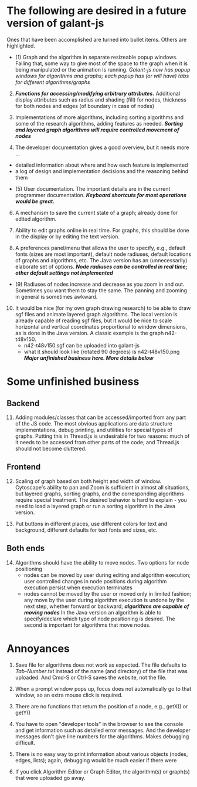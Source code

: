 # The following are desired in a future version of galant-js
Ones that have been accomplished are turned into bullet items. Others are highlighted.

* (1) Graph and the algorithm in separate resizeable popup windows. Failing that, some way to give most of the space to the graph when it is being manipulated or the animation is running. *Galant-js now has popup windows for algorithms and graphs; each popup has (or will have) tabs for different algorithms/graphs*

2. ***Functions for accessing/modifying arbitrary attributes.*** Additional display attributes such as radius and shading (fill) for nodes, thickness for both nodes and edges (of boundary in case of nodes)

3. Implementations of more algorithms, including sorting algorithms and some of the research algorithms, adding features as needed. ***Sorting and layered graph algorithms will require controlled movement of nodes***

4. The developer documentation gives a good overview, but it needs more ...
- detailed information about where and how each feature is implemented
- a log of design and implementation decisions and the reasoning behind them

* (5) User documentation. The important details are in the current programmer documentation. ***Keyboard shortcuts for most operations would be great.***  

6. A mechanism to save the current state of a graph; already done for edited algorithm.

7. Ability to edit graphs online in real time. For graphs, this should be done in the display or by editing the text version.

8. A preferences panel/menu that allows the user to specify, e.g., default fonts (sizes are most important), default node radiuses, default locations of graphs and algorithms, etc. The Java version has an (unnecessarily) elaborate set of options. ***Node radiuses can be controlled in real time; other default settings not implemented***

* (9) Radiuses of nodes increase and decrease as you zoom in and out. Sometimes you want them to stay the same. The panning and zooming in general is sometimes awkward.

10. It would be nice (for my own graph drawing research) to be able to draw sgf files and animate layered graph algorithms. The local version is already capable of reading sgf files, but it would be nice to scale horizontal and vertical coordinates proportional to window dimensions, as is done in the Java version. A classic example is the graph n42-t48v150.
    - n42-t48v150.sgf can be uploaded into galant-js
    - what it should look like (rotated 90 degrees) is n42-t48v150.png
***Major unfinished business here. More details below***   

   
# Some unfinished business
## Backend
11. Adding modules/classes that can be accessed/imported from any part of the JS code. The most obvious applications are data structure implementations, debug printing, and utilities for special types of graphs. Putting this in Thread.js is undesirable for two reasons: much of it needs to be accessed from other parts of the code; and Thread.js should not become cluttered.

## Frontend
12. Scaling of graph based on both height and width of window. Cytoscape's ability to pan and Zoom is sufficient in almost all situations, but layered graphs, sorting graphs, and the corresponding algorithms require special treatment. The desired behavior is hard to explain - you need to load a layered graph or run a sorting algorithm in the Java version.

13. Put buttons in different places, use different colors for text and background, different defaults for text fonts and sizes, etc.

## Both ends
14. Algorithms should have the ability to move nodes. Two options for node positioning
    - nodes can be moved by user during editing and algorithm execution; user controlled changes in node positions during algorithm execution persist when execution terminates
    - nodes cannot be moved by the user or moved only in limited fashion; any move by the user during algorithm execution is undone by the next step, whether forward or backward; ***algorithms are capable of moving nodes***
In the Java version an algorithm is able to specify/declare which type of node positioning is desired. The second is important for algorithms that move nodes.

# Annoyances

1. Save file for algorithms does not work as expected. The file defaults to *Tab-Number*.txt instead of the name (and directory) of the file that was uploaded. And Cmd-S or Ctrl-S saves the website, not the file.

2. When a prompt window pops up, focus does not automatically go to that window, so an extra mouse click is required.

3. There are no functions that return the position of a node, e.g., getX() or getY()

4. You have to open "developer tools" in the browser to see the console and get information such as detailed error messages. And the developer messages don't give line numbers for the algorithms. Makes debugging difficult.

5. There is no easy way to print information about various objects (nodes, edges, lists); again, debugging would be much easier if there were

6. If you click Algorithm Editor or Graph Editor, the algorithm(s) or graph(s) that were uploaded go away. 
